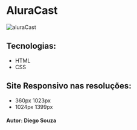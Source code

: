 # AluraCast

![aluraCast](https://github.com/diegofpolis/aluracast/assets/106978663/83279ca7-3b8e-4534-94f9-13a7b5049677)

## Tecnologias:
* HTML
* CSS

## Site Responsivo nas resoluções:
* 360px 1023px
* 1024px 1399px


#### Autor: Diego Souza

